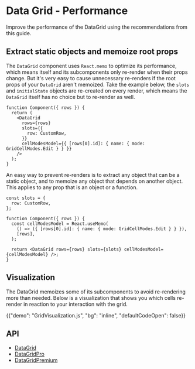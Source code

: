# Data Grid - Performance

<p class="description">Improve the performance of the DataGrid using the recommendations from this guide.</p>

## Extract static objects and memoize root props

The `DataGrid` component uses `React.memo` to optimize its performance, which means itself and its subcomponents only
re-render when their props change. But it's very easy to cause unnecessary re-renders if the root props of your
`DataGrid` aren't memoized. Take the example below, the `slots` and `initialState` objects are re-created on every
render, which means the `DataGrid` itself has no choice but to re-render as well.

```tsx
function Component({ rows }) {
  return (
    <DataGrid
      rows={rows}
      slots={{
        row: CustomRow,
      }}
      cellModesModel={{ [rows[0].id]: { name: { mode: GridCellModes.Edit } } }}
    />
  );
}
```

An easy way to prevent re-renders is to extract any object that can be a static object, and to memoize any object that
depends on another object. This applies to any prop that is an object or a function.

```tsx
const slots = {
  row: CustomRow,
};

function Component({ rows }) {
  const cellModesModel = React.useMemo(
    () => ({ [rows[0].id]: { name: { mode: GridCellModes.Edit } } }),
    [rows],
  );

  return <DataGrid rows={rows} slots={slots} cellModesModel={cellModesModel} />;
}
```

## Visualization

The DataGrid memoizes some of its subcomponents to avoid re-rendering more than needed. Below is a visualization that
shows you which cells re-render in reaction to your interaction with the grid.

{{"demo": "GridVisualization.js", "bg": "inline", "defaultCodeOpen": false}}

## API

- [DataGrid](/x/api/data-grid/data-grid/)
- [DataGridPro](/x/api/data-grid/data-grid-pro/)
- [DataGridPremium](/x/api/data-grid/data-grid-premium/)
